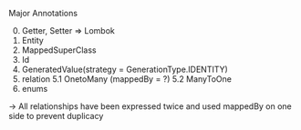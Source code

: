 Major Annotations

0. Getter, Setter => Lombok
1. Entity
2. MappedSuperClass
3. Id
4. GeneratedValue(strategy = GenerationType.IDENTITY)
5. relation
    5.1 OnetoMany (mappedBy = ?)
    5.2 ManyToOne
6. enums

-> All relationships have been expressed twice and used mappedBy on one side to prevent duplicacy